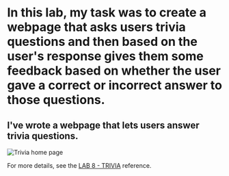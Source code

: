 # In this lab, my task was to create a webpage that asks users trivia questions and then based on the user's response gives them some feedback based on whether the user gave a correct or incorrect answer to those questions.

## I've wrote a webpage that lets users answer trivia questions.

![Trivia home page](https://user-images.githubusercontent.com/69660117/198754691-c471a500-f33f-40c4-9269-88892af996f2.png)

For more details, see the [LAB 8 - TRIVIA](https://cs50.harvard.edu/x/2022/labs/8/) reference.